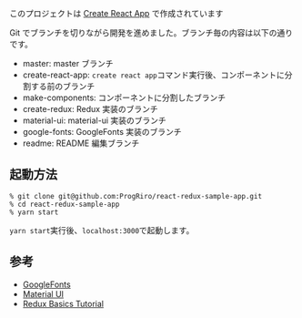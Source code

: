このプロジェクトは [Create React App](https://github.com/facebook/create-react-app) で作成されています

Git でブランチを切りながら開発を進めました。ブランチ毎の内容は以下の通りです。

- master: master ブランチ
- create-react-app: `create react app`コマンド実行後、コンポーネントに分割する前のブランチ
- make-components: コンポーネントに分割したブランチ
- create-redux: Redux 実装のブランチ
- material-ui: material-ui 実装のブランチ
- google-fonts: GoogleFonts 実装のブランチ
- readme: README 編集ブランチ

## 起動方法

```
% git clone git@github.com:ProgRiro/react-redux-sample-app.git
% cd react-redux-sample-app
% yarn start
```

`yarn start`実行後、`localhost:3000`で起動します。

## 参考

- [GoogleFonts](https://fonts.google.com/)
- [Material UI](https://material-ui.com/ja/)
- [Redux Basics Tutorial](https://redux.js.org/basics/basic-tutorial)
